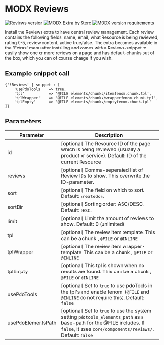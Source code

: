 # MODX Reviews
![Reviews version](https://img.shields.io/badge/version-1.0.0-brightgreen.svg) ![MODX Extra by Sterc](https://img.shields.io/badge/extra%20by-sterc-magenta.svg) ![MODX version requirements](https://img.shields.io/badge/modx%20version%20requirement-2.4%2B-blue.svg)

Install the Reviews extra to have central review management. Each review contains the following fields: name, email, what Resource is being reviewed, rating 0-5, review content, active true/false. The extra becomes available in the 'Extras' menu after installing and comes with a Reviews-snippet to easily show one or more reviews on a page and has default-chunks out of the box, which you can of course change if you wish. 

## Example snippet call

```
{'!Reviews' | snippet : [
	'usePdoTools' 	=> true,
    'tpl'			=> '@FILE elements/chunks/itemfenom.chunk.tpl',
    'tplWrapper'	=> '@FILE elements/chunks/wrapperfenom.chunk.tpl',
    'tplEmpty'		=> '@FILE elements/chunks/emptyfenom.chunk.tpl'
]}
```

## Parameters

| Parameter                  | Description                                                                 |
|----------------------------|------------------------------------------------------------------------------|
| id | [optional] The Resource ID of the page which is being reviewed (usually a product or service). Default: ID of the current Resource |
| reviews | [optional] Comma-seperated list of Review IDs to show. This overwrite the ID-parameter. |
| sort | [optional] The field on which to sort. Default: `createdon`. |
| sortDir | [optional] Sorting order: ASC/DESC. Default: `DESC`. |
| limit | [optional] Limit the amount of reviews to show. Default: 0 (unlimited) |
| tpl | [optional] The review item template. This can be a chunk , `@FILE` or `@INLINE` |
| tplWrapper | [optional] The review item wrapper-template. This can be a chunk , `@FILE` or `@INLINE` |
| tplEmpty | [optional] This tpl is shown when no results are found. This can be a chunk , `@FILE` or `@INLINE` |
| usePdoTools | [optional] Set to `true` to use pdoTools in the tpl's and enable fenom. (`@FILE` and `@INLINE` do not require this). Default: `false` |
| usePdoElementsPath | [optional] Set to `true` to use the system setting `pdotools_elements_path` as a base-path for the @FILE includes. If `false`, it uses `core/components/reviews/`. Default: `false` |